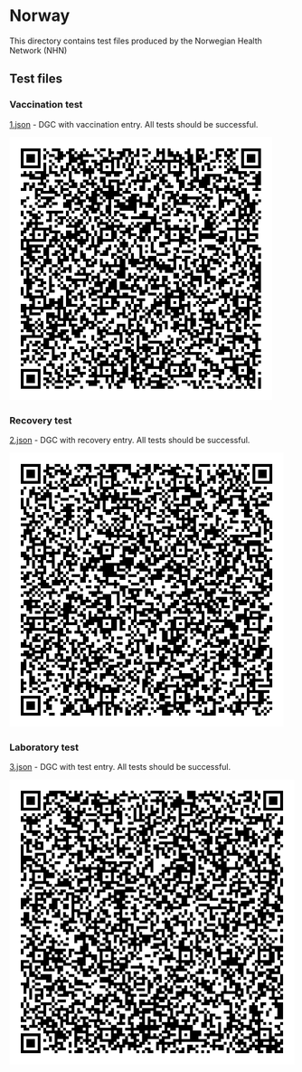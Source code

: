 # Norway

This directory contains test files produced by the Norwegian Health Network (NHN)

## Test files

### Vaccination test 

[1.json](2DCode/raw/1.json) - DGC with vaccination entry.
All tests should be successful.

![1](png/1.png)

### Recovery test

[2.json](2DCode/raw/2.json) - DGC with recovery entry.
All tests should be successful.

![2](png/2.png)

### Laboratory test

[3.json](2DCode/raw/3.json) - DGC with test entry.
All tests should be successful.

![3](png/3.png)
